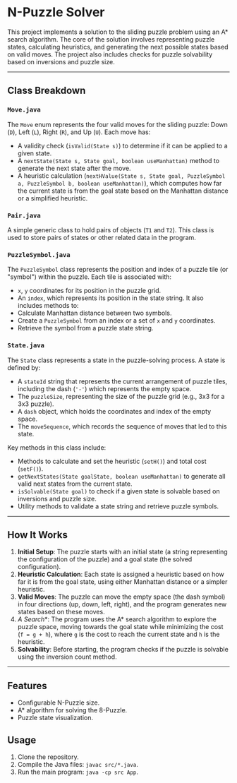 # N-Puzzle Solver

This project implements a solution to the sliding puzzle problem using an A* search algorithm. The core of the solution involves representing puzzle states, calculating heuristics, and generating the next possible states based on valid moves. The project also includes checks for puzzle solvability based on inversions and puzzle size.

---

## Class Breakdown

### `Move.java`
The `Move` enum represents the four valid moves for the sliding puzzle: Down (`D`), Left (`L`), Right (`R`), and Up (`U`). Each move has:
- A validity check (`isValid(State s)`) to determine if it can be applied to a given state.
- A `nextState(State s, State goal, boolean useManhattan)` method to generate the next state after the move.
- A heuristic calculation (`nextHValue(State s, State goal, PuzzleSymbol a, PuzzleSymbol b, boolean useManhattan)`), which computes how far the current state is from the goal state based on the Manhattan distance or a simplified heuristic.

### `Pair.java`
A simple generic class to hold pairs of objects (`T1` and `T2`). This class is used to store pairs of states or other related data in the program.

### `PuzzleSymbol.java`
The `PuzzleSymbol` class represents the position and index of a puzzle tile (or "symbol") within the puzzle. Each tile is associated with:
- `x`, `y` coordinates for its position in the puzzle grid.
- An `index`, which represents its position in the state string.
It also includes methods to:
- Calculate Manhattan distance between two symbols.
- Create a `PuzzleSymbol` from an index or a set of `x` and `y` coordinates.
- Retrieve the symbol from a puzzle state string.

### `State.java`
The `State` class represents a state in the puzzle-solving process. A state is defined by:
- A `stateId` string that represents the current arrangement of puzzle tiles, including the dash (`'-'`) which represents the empty space.
- The `puzzleSize`, representing the size of the puzzle grid (e.g., 3x3 for a 3x3 puzzle).
- A `dash` object, which holds the coordinates and index of the empty space.
- The `moveSequence`, which records the sequence of moves that led to this state.

Key methods in this class include:
- Methods to calculate and set the heuristic (`setH()`) and total cost (`setF()`).
- `getNextStates(State goalState, boolean useManhattan)` to generate all valid next states from the current state.
- `isSolvable(State goal)` to check if a given state is solvable based on inversions and puzzle size.
- Utility methods to validate a state string and retrieve puzzle symbols.

---

## How It Works

1. **Initial Setup**: The puzzle starts with an initial state (a string representing the configuration of the puzzle) and a goal state (the solved configuration).
2. **Heuristic Calculation**: Each state is assigned a heuristic based on how far it is from the goal state, using either Manhattan distance or a simpler heuristic.
3. **Valid Moves**: The puzzle can move the empty space (the dash symbol) in four directions (up, down, left, right), and the program generates new states based on these moves.
4. **A* Search**: The program uses the A* search algorithm to explore the puzzle space, moving towards the goal state while minimizing the cost (`f = g + h`), where `g` is the cost to reach the current state and `h` is the heuristic.
5. **Solvability**: Before starting, the program checks if the puzzle is solvable using the inversion count method.

---


## Features

- Configurable N-Puzzle size.
- A* algorithm for solving the 8-Puzzle.
- Puzzle state visualization.

## Usage

1. Clone the repository.
2. Compile the Java files: `javac src/*.java`.
3. Run the main program: `java -cp src App`.
